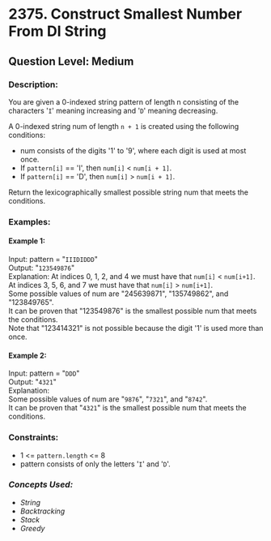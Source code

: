 # 2375. Construct Smallest Number From DI String
## Question Level: Medium
### Description:
You are given a 0-indexed string pattern of length n consisting of the characters '`I`' meaning increasing and '`D`' meaning decreasing.

A 0-indexed string num of length `n + 1` is created using the following conditions:

- num consists of the digits '1' to '9', where each digit is used at most once.
- If `pattern[i]` == 'I', then `num[i]` < `num[i + 1]`.
- If `pattern[i]` == 'D', then `num[i]` > `num[i + 1]`.

Return the lexicographically smallest possible string num that meets the conditions.

### Examples:
#### Example 1:

Input: pattern = "`IIIDIDDD`"  
Output: "`123549876`"  
Explanation:
At indices 0, 1, 2, and 4 we must have that `num[i]` < `num[i+1]`.  
At indices 3, 5, 6, and 7 we must have that `num[i]` > `num[i+1]`.  
Some possible values of num are "245639871", "135749862", and "123849765".  
It can be proven that "123549876" is the smallest possible num that meets the conditions.  
Note that "123414321" is not possible because the digit '1' is used more than once.  
#### Example 2:

Input: pattern = "`DDD`"  
Output: "`4321`"  
Explanation:  
Some possible values of num are "`9876`", "`7321`", and "`8742`".  
It can be proven that "`4321`" is the smallest possible num that meets the conditions.

### Constraints:

- 1 <= `pattern.length` <= 8
- pattern consists of only the letters '`I`' and '`D`'.

### <i>Concepts Used:
- String
- Backtracking
- Stack
- Greedy </i>